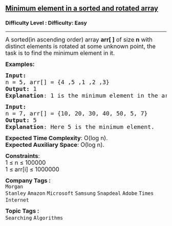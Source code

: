 <h2><a href="https://www.geeksforgeeks.org/problems/minimum-element-in-a-sorted-and-rotated-array3611/1?itm_source=geeksforgeeks&itm_medium=article&itm_campaign=practice_card">Minimum element in a sorted and rotated array</a></h2><h3>Difficulty Level : Difficulty: Easy</h3><hr><div class="problems_problem_content__Xm_eO"><p><span style="font-size: 18px;">A sorted(in ascending order) array <strong>arr[ ]</strong> of size <strong>n</strong> with distinct elements is rotated at some unknown point, the task is to find the minimum element in it.</span></p>
<p><span style="font-size: 18px;"><strong>Examples:</strong></span></p>
<pre><span style="font-size: 18px;"><strong>Input:
</strong>n = 5, arr[] = {4 ,5 ,1 ,2 ,3}
<strong>Output: </strong>1
</span><span style="font-size: 18px;"><strong>Explanation</strong>: 1 is the minimum element in the array.</span></pre>
<pre><span style="font-size: 18px;"><strong>Input:
</strong>n = 7, arr[] = {10, 20, 30, 40, 50, 5, 7}
</span><span style="font-size: 18px;"><strong>Output: </strong>5
</span><span style="font-size: 18px;"><strong>Explanation</strong>: Here 5 is the minimum element.</span></pre>
<p><span style="font-size: 18px;"><strong>Expected Time Complexity</strong>: O(log n).<br><strong>Expected Auxiliary Space</strong>: O(log n).</span></p>
<p><span style="font-size: 18px;"><strong>Constraints</strong>:<br>1 ≤ n ≤ 100000<br>1 ≤ arr[i] ≤ 1000000</span></p></div><p><span style=font-size:18px><strong>Company Tags : </strong><br><code>Morgan Stanley</code>&nbsp;<code>Amazon</code>&nbsp;<code>Microsoft</code>&nbsp;<code>Samsung</code>&nbsp;<code>Snapdeal</code>&nbsp;<code>Adobe</code>&nbsp;<code>Times Internet</code>&nbsp;<br><p><span style=font-size:18px><strong>Topic Tags : </strong><br><code>Searching</code>&nbsp;<code>Algorithms</code>&nbsp;
